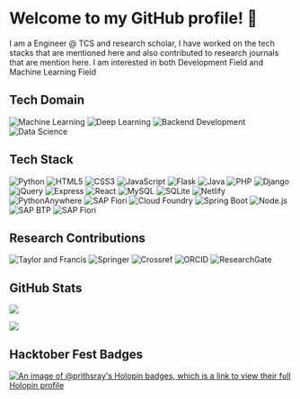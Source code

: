 <h1>Welcome to my GitHub profile! 👋</h1>

<!--
**Prithsray/Prithsray** is a ✨ _special_ ✨ repository because its `README.md` (this file) appears on your GitHub profile.

Here are some ideas to get you started:

- 🔭 I’m currently working on ...
- 🌱 I’m currently learning ...
- 👯 I’m looking to collaborate on ...
- 🤔 I’m looking for help with ...
- 💬 Ask me about ...
- 📫 How to reach me: ...
- 😄 Pronouns: ...
- ⚡ Fun fact: ...
-->
I am a Engineer @ TCS and research scholar, I have worked on the tech stacks that are mentioned here and also contributed to research journals that are mention here. I am interested in both Development Field and Machine Learning Field




## Tech Domain
![Machine Learning](https://img.shields.io/badge/Machine%20Learning-%2320232a.svg?style=for-the-badge&logo=machinelearning&logoColor=%23FF6F61)
![Deep Learning](https://img.shields.io/badge/Deep%20Learning-%2320232a.svg?style=for-the-badge&logo=deeplearning&logoColor=%230000FF)
![Backend Development](https://img.shields.io/badge/Backend%20Development-%2320232a.svg?style=for-the-badge&logo=backend-development&logoColor=%23F37726)
![Data Science](https://img.shields.io/badge/Data%20Science-%2320232a.svg?style=for-the-badge&logo=data-science&logoColor=%235A67D8)


## Tech Stack
![Python](https://img.shields.io/badge/Python-1e293b.svg?style=for-the-badge&logo=Python&logoColor=yellow)
![HTML5](https://img.shields.io/badge/HTML5-0f172a.svg?style=for-the-badge&logo=HTML5&logoColor=orange)
![CSS3](https://img.shields.io/badge/CSS3-0f172a.svg?style=for-the-badge&logo=CSS3&logoColor=cyan)
![JavaScript](https://img.shields.io/badge/JavaScript-1f2937.svg?style=for-the-badge&logo=JavaScript&logoColor=yellow)
![Flask](https://img.shields.io/badge/Flask-1e293b.svg?style=for-the-badge&logo=Flask&logoColor=white)
![Java](https://img.shields.io/badge/Java-1e293b.svg?style=for-the-badge&logo=OpenJDK&logoColor=orange)
![PHP](https://img.shields.io/badge/PHP-1e293b.svg?style=for-the-badge&logo=PHP&logoColor=violet)
![Django](https://img.shields.io/badge/Django-1e293b.svg?style=for-the-badge&logo=Django&logoColor=green)
![jQuery](https://img.shields.io/badge/jQuery-1e293b.svg?style=for-the-badge&logo=jQuery&logoColor=skyblue)
![Express](https://img.shields.io/badge/Express-1e293b.svg?style=for-the-badge&logo=Express&logoColor=white)
![React](https://img.shields.io/badge/React-1e293b.svg?style=for-the-badge&logo=React&logoColor=#61dafb)
![MySQL](https://img.shields.io/badge/MySQL-1e293b.svg?style=for-the-badge&logo=MySQL&logoColor=#f29111)
![SQLite](https://img.shields.io/badge/SQLite-1e293b.svg?style=for-the-badge&logo=SQLite&logoColor=#00a2e8)
![Netlify](https://img.shields.io/badge/Netlify-1e293b.svg?style=for-the-badge&logo=Netlify&logoColor=#00ad9f)
![PythonAnywhere](https://img.shields.io/badge/PythonAnywhere-1e293b.svg?style=for-the-badge&logo=PythonAnywhere&logoColor=white)
![SAP Fiori](https://img.shields.io/badge/SAP%20Fiori-1e293b.svg?style=for-the-badge&logo=SAP&logoColor=#0faaff)
![Cloud Foundry](https://img.shields.io/badge/Cloud%20Foundry-1e293b.svg?style=for-the-badge&logo=Cloud-Foundry&logoColor=white)
![Spring Boot](https://img.shields.io/badge/SpringBoot-1e293b.svg?style=for-the-badge&logo=SpringBoot&logoColor=#6db33f)
![Node.js](https://img.shields.io/badge/Node.js-1e293b.svg?style=for-the-badge&logo=Node.js&logoColor=#3C873A)
![SAP BTP](https://img.shields.io/badge/SAP%20BTP-1e293b.svg?style=for-the-badge&logo=SAP&logoColor=#0faaff)
![SAP Fiori](https://img.shields.io/badge/SAP%20Fiori-1e293b.svg?style=for-the-badge&logo=SAP&logoColor=#0faaff)


## Research Contributions
![Taylor and Francis](https://img.shields.io/badge/Taylor%20and%20Francis-%2320232a.svg?style=for-the-badge&logo=taylor-and-francis&logoColor=%23666666)
![Springer](https://img.shields.io/badge/Springer-%2320232a.svg?style=for-the-badge&logo=springer&logoColor=%230A59A5)
![Crossref](https://img.shields.io/badge/Crossref-%2320232a.svg?style=for-the-badge&logo=crossref&logoColor=%2300AE8C)
![ORCID](https://img.shields.io/badge/ORCID-%2320232a.svg?style=for-the-badge&logo=orcid&logoColor=%23A6CE39)
![ResearchGate](https://img.shields.io/badge/ResearchGate-%2320232a.svg?style=for-the-badge&logo=researchgate&logoColor=%234BB4E6)


## GitHub Stats
![](https://github-readme-stats.vercel.app/api/top-langs/?username=Prithsray&theme=dark&hide_border=false&include_all_commits=false&count_private=false&layout=compact)
<!-------------------------------------------------------------------------------------------->
[![](https://visitcount.itsvg.in/api?id=Prithsray&label=Profile%20Views&color=0&pretty=false)](https://visitcount.itsvg.in)

## Hacktober Fest Badges
[![An image of @prithsray's Holopin badges, which is a link to view their full Holopin profile](https://holopin.me/prithsray)](https://holopin.io/@prithsray)
